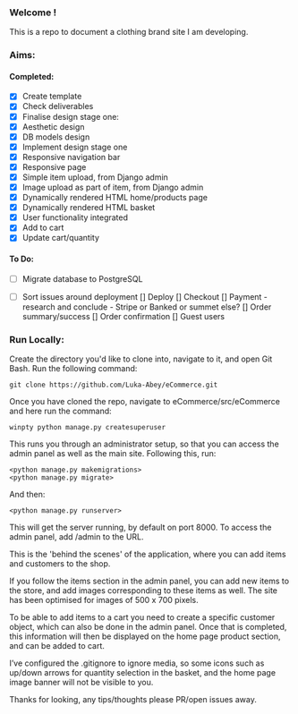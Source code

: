 ### Welcome !
This is a repo to document a clothing brand site I am developing.

### Aims:
#### Completed:
- [x] Create template
- [x] Check deliverables
- [x] Finalise design stage one:
- [x] Aesthetic design
- [x] DB models design
- [x] Implement design stage one
- [x] Responsive navigation bar
- [x] Responsive page
- [x] Simple item upload, from Django admin
- [x] Image upload as part of item, from Django admin
- [x] Dynamically rendered HTML home/products page
- [x] Dynamically rendered HTML basket
- [x] User functionality integrated
- [x] Add to cart
- [x] Update cart/quantity
 
#### To Do:

- [ ] Migrate database to PostgreSQL
- [ ] Sort issues around deployment
[] Deploy
[] Checkout
[] Payment - research and conclude - Stripe or Banked or summet else?
[] Order summary/success
[] Order confirmation
[] Guest users



### Run Locally:

Create the directory you'd like to clone into, navigate to it, and open Git Bash. Run the following command:
```
git clone https://github.com/Luka-Abey/eCommerce.git
```

Once you have cloned the repo, navigate to eCommerce/src/eCommerce and here run the command:
```
winpty python manage.py createsuperuser
```

This runs you through an administrator setup, so that you can access the admin panel as well as the main site.
Following this, run:
```
<python manage.py makemigrations>
<python manage.py migrate>
```
And then:
```
<python manage.py runserver>
```
This will get the server running, by default on port 8000. To access the admin panel, add /admin to the URL. 

This is the 'behind the scenes' of the application, where you can add items and customers to the shop. 

If you follow the items section in the admin panel, you can add new items to the store, and add images corresponding to these items as well. The site has been optimised for images of 500 x 700 pixels.

To be able to add items to a cart you need to create a specific customer object, which can also be done in the admin panel. Once that is completed, this information will then be displayed on the home page product section, and can be added to cart.

I’ve configured the .gitignore to ignore media, so some icons such as up/down arrows for quantity selection in the basket, and the home page image banner will not be visible to you.

Thanks for looking, any tips/thoughts please PR/open issues away.
